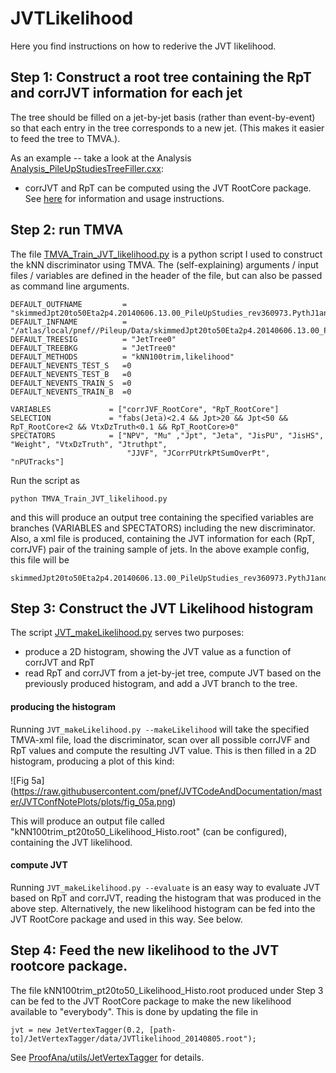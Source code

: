 JVTLikelihood
=======================

Here you find instructions on how to rederive the JVT likelihood. 


## Step 1: Construct a root tree containing the RpT and corrJVT information for each jet

The tree should be filled on a jet-by-jet basis (rather than event-by-event) so that each entry in the tree corresponds to a new jet. (This makes it easier to feed the tree to TMVA.). 

As an example -- take a look at the Analysis [Analysis_PileUpStudiesTreeFiller.cxx](../ProofAna/PileUpStudies/analyses/Analysis_PileUpStudiesTreeFiller.cxx):

 * corrJVT and RpT can be computed using the JVT RootCore package. See [here](..//ProofAna/utils/JetVertexTagger) for information and usage instructions. 

## Step 2: run TMVA

The file [TMVA_Train_JVT_likelihood.py](TMVA_Train_JVT_likelihood.py) is a python script I used to construct the kNN discriminator using TMVA. 
The (self-explaining) arguments / input files / variables are defined in the header of the file, but can also be passed as command line arguments. 

```
DEFAULT_OUTFNAME         = "skimmedJpt20to50Eta2p4.20140606.13.00_PileUpStudies_rev360973.PythJ1and2mc12aJETMET.jetmet2012pileupcustom.kNN100trimmed.nPUtrkCorrJVF_RpT.JHStrkPtSumGE0.root"
DEFAULT_INFNAME          = "/atlas/local/pnef//Pileup/Data/skimmedJpt20to50Eta2p4.20140606.13.00_PileUpStudies_rev360973.PythJ1and2mc12aJETMET.jetmet2012pileupcustom.root"
DEFAULT_TREESIG          = "JetTree0"
DEFAULT_TREEBKG          = "JetTree0"
DEFAULT_METHODS          = "kNN100trim,likelihood"
DEFAULT_NEVENTS_TEST_S   =0
DEFAULT_NEVENTS_TEST_B   =0
DEFAULT_NEVENTS_TRAIN_S  =0
DEFAULT_NEVENTS_TRAIN_B  =0
 
VARIABLES             = ["corrJVF_RootCore", "RpT_RootCore"]
SELECTION             = "fabs(Jeta)<2.4 && Jpt>20 && Jpt<50 && RpT_RootCore<2 && VtxDzTruth<0.1 && RpT_RootCore>0"
SPECTATORS            = ["NPV", "Mu" ,"Jpt", "Jeta", "JisPU", "JisHS", "Weight", "VtxDzTruth", "Jtruthpt",
                          "JJVF", "JCorrPUtrkPtSumOverPt", "nPUTracks"]
```
Run the script as 
```
python TMVA_Train_JVT_likelihood.py
```
and this will produce an output tree containing the specified variables are branches (VARIABLES and SPECTATORS) including the new discriminator. Also, a xml file is produced, containing the JVT information for each (RpT, corrJVF) pair of the training sample of jets. In the above example config, this file will be
```
skimmedJpt20to50Eta2p4.20140606.13.00_PileUpStudies_rev360973.PythJ1and2mc12aJETMET.jetmet2012pileupcustom.kNN100trimmed.nPUtrkCorrJVF_RpT.JHStrkPtSumGE0_KNN100trim.weights.xml
```

## Step 3: Construct the JVT Likelihood histogram

The script [JVT_makeLikelihood.py](JVT_makeLikelihood.py) serves two purposes:
 * produce a 2D histogram, showing the JVT value as a function of corrJVT and RpT
 * read RpT and corrJVT from a jet-by-jet tree, compute JVT based on the previously produced histogram, and add a JVT branch to the tree. 
 

#### producing the histogram
Running ``` JVT_makeLikelihood.py --makeLikelihood ``` will take the specified TMVA-xml file, load the discriminator,  scan over all possible corrJVF and RpT values and compute the resulting JVT value. This is then filled in a 2D histogram, producing a plot of this kind:

![Fig 5a] (https://raw.githubusercontent.com/pnef/JVTCodeAndDocumentation/master/JVTConfNotePlots/plots/fig_05a.png)

This will produce an output file called "kNN100trim_pt20to50_Likelihood_Histo.root" (can be configured), containing the JVT likelihood. 

#### compute JVT
Running ``` JVT_makeLikelihood.py --evaluate ``` is an easy way to evaluate JVT based on RpT and corrJVT, reading the histogram that was produced in the above step. Alternatively, the new likelihood histogram can be fed into the JVT RootCore package and used in this way. See below. 


## Step 4: Feed the new likelihood to the JVT rootcore package. 

The file kNN100trim_pt20to50_Likelihood_Histo.root produced under Step 3 can be fed to the JVT RootCore package to make the new likelihood available to "everybody". This is done by updating the file in 
```
jvt = new JetVertexTagger(0.2, [path-to]/JetVertexTagger/data/JVTlikelihood_20140805.root");
```
See [ProofAna/utils/JetVertexTagger](ProofAna/utils/JetVertexTagger) for details. 




